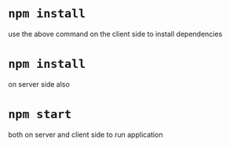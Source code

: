 # `npm install`
use the above command on the client side to install dependencies

# `npm install`
on server side also

# `npm start`
both on server and client side to run application